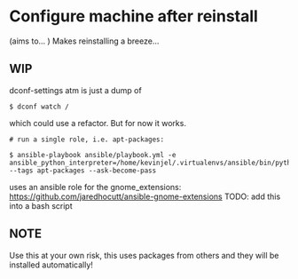 # Configure machine after reinstall

(aims to... ) Makes reinstalling a breeze... 

## WIP

dconf-settings atm is just a dump of 
``` code 
$ dconf watch /
```
which could use a refactor. But for now it works.

```
# run a single role, i.e. apt-packages:

$ ansible-playbook ansible/playbook.yml -e ansible_python_interpreter=/home/kevinjel/.virtualenvs/ansible/bin/python --tags apt-packages --ask-become-pass

```
uses an ansible role for the gnome_extensions:
https://github.com/jaredhocutt/ansible-gnome-extensions
TODO: add this into a bash script


## NOTE

Use this at your own risk, this uses packages from others and they will be installed automatically!
